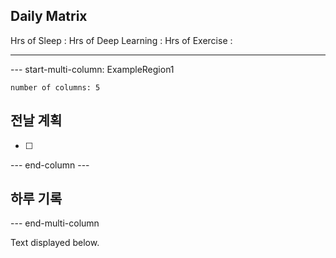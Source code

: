 ## Daily Matrix
Hrs of Sleep : 
Hrs of Deep Learning :
Hrs of Exercise :

--- 

--- start-multi-column: ExampleRegion1  
```column-settings  
number of columns: 5
```

## 전날 계획
- [ ] 

--- end-column ---

## 하루 기록

--- end-multi-column

Text displayed below.